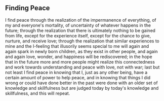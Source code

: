 ## Finding Peace

I find peace through the realization of the impermanence of everything, of my and everyone's mortality, of uncertainty of whatever happens in the future; through the realization that there is ultimately nothing to be gained from life, except for the experience itself, except for the chance to give, nurture, and receive love; through the realization that similar experiences to mine and the I-feeling that illusorily seems special to me will again and again spark in newly born children, as they exist in other people, and again and again love, wonder, and happiness will be rediscovered; in the hope that in the future more and more people might realize this connectedness and work towards understanding and peace with love, not with war; last but not least I find peace in knowing that I, just as any other being, have a certain amount of power to help peace, and in knowing that things I did wrong or could have done better in the past were done with an older set of knowledge and skillfulness but are judged today by today's knowledge and skillfulness, and this will repeat.

